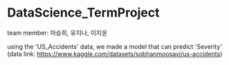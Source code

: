 # DataScience_TermProject

team member: 마승희, 유지나, 이지윤

using the 'US_Accidents' data, we made a model that can predict 'Severity'
(data link: https://www.kaggle.com/datasets/sobhanmoosavi/us-accidents)
